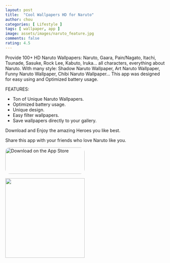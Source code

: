 ```yaml
---
layout: post
title:  "Cool Wallpapers HD for Naruto"
author: chou
categories: [ Lifestyle ]
tags: [ wallpaper, app ]
image: assets/images/naruto_feature.jpg
comments: false
rating: 4.5
---
```


Provide 100+ HD Naruto Wallpapers: Naruto, Gaara, Pain/Nagato, Itachi, Tsunade, Sasuke, Rock Lee, Kabuto, Iruka… all characters, everything about Naruto. With many style: Shadow Naruto Wallpaper, Art Naruto Wallpaper, Funny Naruto Wallpaper, Chibi Naruto Wallpaper... This app was designed for easy using and Optimized battery usage.


FEATURES:

* Ton of Unique Naruto Wallpapers.
* Optimized battery usage.
* Unique design.
* Easy filter wallpapers.
* Save wallpapers directly to your gallery.

Download and Enjoy the amazing Heroes you like best.

Share this app with your friends who love Naruto like you.

<a href="https://apps.apple.com/us/app/cool-wallpapers-hd-for-naruto/id1256877262?itsct=apps_box&amp;itscg=30200" style="display: inline-block; overflow: hidden; border-radius: 13px; width: 250px; height: 83px;"><img src="https://tools.applemediaservices.com/api/badges/download-on-the-app-store/black/en-US?size=250x83&amp;releaseDate=1500249600&h=95876a66ba64d325afb72e893f333d7f" alt="Download on the App Store" style="border-radius: 13px; width: 250px; height: 83px;"></a>

<img src="https://tools-qr-production.s3.amazonaws.com/output/apple-toolbox/aced09115011d4c7fa8cf2ba2ba7e6b6/0b5abb39-5aac-4b7b-8bc2-cbe2223e6358.png" width="250">